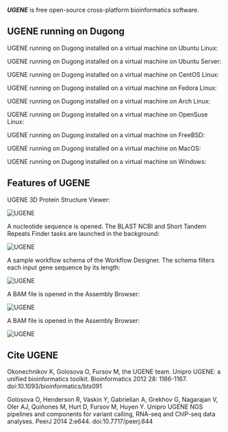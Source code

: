 ***UGENE*** is free open-source cross-platform bioinformatics software.

## UGENE running on Dugong

UGENE running on Dugong installed on a virtual machine on Ubuntu Linux:

UGENE running on Dugong installed on a virtual machine on Ubuntu Server:

UGENE running on Dugong installed on a virtual machine on CentOS Linux:

UGENE running on Dugong installed on a virtual machine on Fedora Linux:

UGENE running on Dugong installed on a virtual machine on Arch Linux:

UGENE running on Dugong installed on a virtual machine on OpenSuse Linux:

UGENE running on Dugong installed on a virtual machine on FreeBSD:

UGENE running on Dugong installed on a virtual machine on MacOS:

UGENE running on Dugong installed on a virtual machine on Windows:


## Features of UGENE

UGENE 3D Protein Structure Viewer:

![UGENE](http://ugene.net/wp-content/themes/Ugene/gallery/images/3dstruct.png)

A nucleotide sequence is opened. The BLAST NCBI and Short Tandem Repeats Finder tasks are launched in the background:

![UGENE](http://ugene.net/wp-content/themes/Ugene/gallery/images/project_and_sequence_view.png)

A sample workflow schema of the Workflow Designer. The schema filters each input gene sequence by its length:

![UGENE](http://ugene.net/wp-content/themes/Ugene/gallery/images/wd_filter_by_length.png)

A BAM file is opened in the Assembly Browser:

![UGENE](http://ugene.net/wp-content/themes/Ugene/gallery/images/wd_filter_by_length.png)

A BAM file is opened in the Assembly Browser:

![UGENE](http://ugene.net/wp-content/themes/Ugene/gallery/images/ass_br_diff_mode.png)

## Cite UGENE

Okonechnikov K, Golosova O, Fursov M, the UGENE team. Unipro UGENE: a unified bioinformatics toolkit. Bioinformatics 2012 28: 1166-1167. doi:10.1093/bioinformatics/bts091

Golosova O, Henderson R, Vaskin Y, Gabrielian A, Grekhov G, Nagarajan V, Oler AJ, Quiñones M, Hurt D, Fursov M, Huyen Y. Unipro UGENE NGS pipelines and components for variant calling, RNA-seq and ChIP-seq data analyses. PeerJ 2014 2:e644. doi:10.7717/peerj.644
